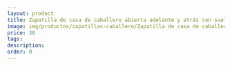 ```yaml
---
layout: product
title: Zapatilla de casa de caballero abierta adelante y atrás con suela microporosa y dibujo de calavera 
image: img/productos/zapatillas-caballero/Zapatilla de casa de caballero abierta adelante y atrás con suela microporosa y dibujo de calavera =30.webp
price: 30
tags: 
description: 
order: 0
---
```

